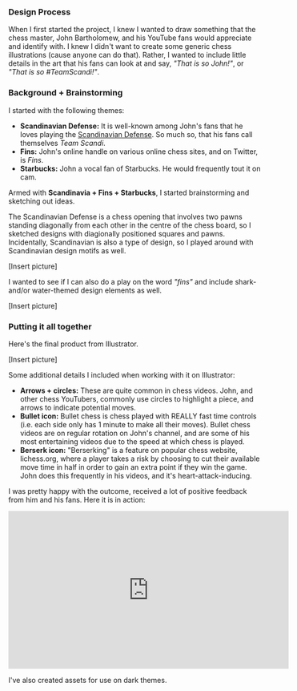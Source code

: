 

### Design Process
When I first started the project, I knew I wanted to draw something that the chess master, John Bartholomew, and his YouTube fans would appreciate and identify with. I knew I didn't want to create some generic chess illustrations (cause anyone can do that). Rather, I wanted to include little details in the art that his fans can look at and say, *"That is so John!"*, or *"That is so #TeamScandi!"*.

### Background + Brainstorming
I started with the following themes:
- **Scandinavian Defense:** It is well-known among John's fans that he loves playing the [Scandinavian Defense](https://en.wikipedia.org/wiki/Scandinavian_Defense). So much so, that his fans call themselves *Team Scandi*.
- **Fins:** John's online handle on various online chess sites, and on Twitter, is *Fins*.
- **Starbucks:** John a vocal fan of Starbucks. He would frequently tout it on cam.

Armed with **Scandinavia + Fins + Starbucks**, I started brainstorming and sketching out ideas.

The Scandinavian Defense is a chess opening that involves two pawns standing diagonally from each other in the centre of the chess board, so I sketched designs with diagionally positioned squares and pawns. Incidentally, Scandinavian is also a type of design, so I played around with Scandinavian design motifs as well.

[Insert picture]

I wanted to see if I can also do a play on the word *"fins"* and include shark- and/or water-themed design elements as well.

[Insert picture]

### Putting it all together

Here's the final product from Illustrator.

[Insert picture]

Some additional details I included when working with it on Illustrator:
- **Arrows + circles:** These are quite common in chess videos. John, and other chess YouTubers, commonly use circles to highlight a piece, and arrows to indicate potential moves.
- **Bullet icon:** Bullet chess is chess played with REALLY fast time controls (i.e. each side only has 1 minute to make all their moves). Bullet chess videos are on regular rotation on John's channel, and are some of his most entertaining videos due to the speed at which chess is played.
- **Berserk icon:** "Berserking" is a feature on popular chess website, lichess.org, where a player takes a risk by choosing to cut their available move time in half in order to gain an extra point if they win the game. John does this frequently in his videos, and it's heart-attack-inducing.

I was pretty happy with the outcome, received a lot of positive feedback from him and his fans. Here it is in action: 

<iframe width="560" height="315" src="https://www.youtube.com/embed/chayMvX8VjA" frameborder="0" allowfullscreen></iframe>


I've also created assets for use on dark themes.
